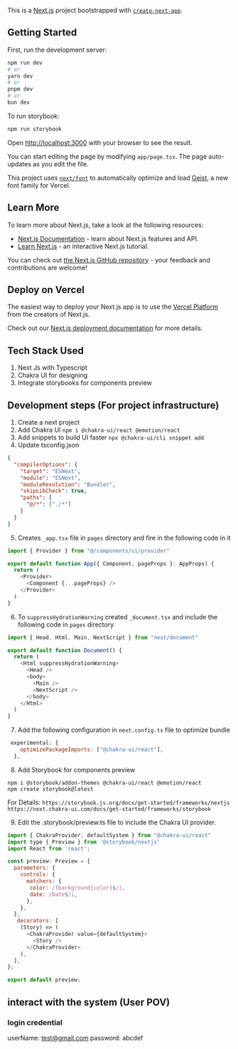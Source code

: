 This is a [Next.js](https://nextjs.org) project bootstrapped with [`create-next-app`](https://nextjs.org/docs/app/api-reference/cli/create-next-app).

## Getting Started

First, run the development server:

```bash
npm run dev
# or
yarn dev
# or
pnpm dev
# or
bun dev
```

To run storybook:
```bash
npm run storybook
```

Open [http://localhost:3000](http://localhost:3000) with your browser to see the result.

You can start editing the page by modifying `app/page.tsx`. The page auto-updates as you edit the file.

This project uses [`next/font`](https://nextjs.org/docs/app/building-your-application/optimizing/fonts) to automatically optimize and load [Geist](https://vercel.com/font), a new font family for Vercel.

## Learn More

To learn more about Next.js, take a look at the following resources:

- [Next.js Documentation](https://nextjs.org/docs) - learn about Next.js features and API.
- [Learn Next.js](https://nextjs.org/learn) - an interactive Next.js tutorial.

You can check out [the Next.js GitHub repository](https://github.com/vercel/next.js) - your feedback and contributions are welcome!

## Deploy on Vercel

The easiest way to deploy your Next.js app is to use the [Vercel Platform](https://vercel.com/new?utm_medium=default-template&filter=next.js&utm_source=create-next-app&utm_campaign=create-next-app-readme) from the creators of Next.js.

Check out our [Next.js deployment documentation](https://nextjs.org/docs/app/building-your-application/deploying) for more details.

## Tech Stack Used
1. Next Js with Typescript
2. Chakra UI for designing
3. Integrate storybooks for components preview


## Development steps (For project infrastructure)
1. Create a next project 
2. Add Chakra UI `npm i @chakra-ui/react @emotion/react`
3. Add snippets to build UI faster `npx @chakra-ui/cli snippet add`
4. Update tsconfig.json
```json
{
  "compilerOptions": {
    "target": "ESNext",
    "module": "ESNext",
    "moduleResolution": "Bundler",
    "skipLibCheck": true,
    "paths": {
      "@/*": ["./*"]
    }
  }
}
```
5. Creates `_app.tsx` file in `pages` directory and fire in the following code in it
```js
import { Provider } from "@/components/ui/provider"

export default function App({ Component, pageProps }: AppProps) {
  return (
    <Provider>
      <Component {...pageProps} />
    </Provider>
  )
}
```
6. To `suppressHydrationWarning` created `_document.tsx` and include the following code in `pages` directory
```js
import { Head, Html, Main, NextScript } from "next/document"

export default function Document() {
  return (
    <Html suppressHydrationWarning>
      <Head />
      <body>
        <Main />
        <NextScript />
      </body>
    </Html>
  )
}
```
7. Add the following configuration in `next.config.ts` file to optimize bundle
```js
 experimental: {
    optimizePackageImports: ["@chakra-ui/react"],
  },
```

8. Add Storybook for components preview 

```shell
npm i @storybook/addon-themes @chakra-ui/react @emotion/react
npm create storybook@latest
```
For Details:
`https://storybook.js.org/docs/get-started/frameworks/nextjs`
`https://next.chakra-ui.com/docs/get-started/frameworks/storybook`

9. Edit the .storybook/preview.ts file to include the Chakra UI provider.
```js
import { ChakraProvider, defaultSystem } from "@chakra-ui/react"
import type { Preview } from '@storybook/nextjs'
import React from 'react';

const preview: Preview = {
  parameters: {
    controls: {
      matchers: {
       color: /(background|color)$/i,
       date: /Date$/i,
      },
    },
  },
   decorators: [
    (Story) => (
      <ChakraProvider value={defaultSystem}>
        <Story />
      </ChakraProvider>
    ),
  ],
};

export default preview;
```
## interact with the system (User POV)
### login credential
 userName: test@gmail.com
 password: abcdef
